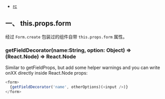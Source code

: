 
- [rc](http://react-component.github.io/badgeboard/)

## 一、 this.props.form
经过 `Form.create` 包装过的组件自带 `this.props.form` 属性。  

### getFieldDecorator(name:String, option: Object) => (React.Node) => React.Node
Similar to getFieldProps, but add some helper warnings and you can write onXX directly inside React.Node props:  
```js
<form>
  {getFieldDecorator('name', otherOptions)(<input />)}
</form>
```

